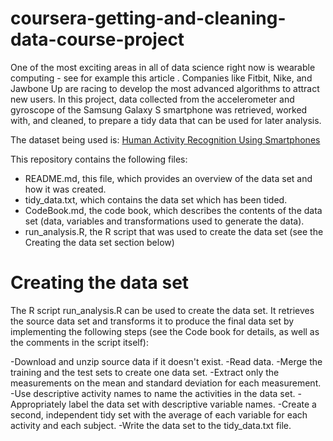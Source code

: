 # coursera-getting-and-cleaning-data-course-project
One of the most exciting areas in all of data science right now is wearable computing - see for example this article . Companies like Fitbit, Nike, and Jawbone Up are racing to develop the most advanced algorithms to attract new users. 
In this project, data collected from the accelerometer and gyroscope of the Samsung Galaxy S smartphone was retrieved, worked with, and cleaned, to prepare a tidy data that can be used for later analysis.

The dataset being used is: [Human Activity Recognition Using Smartphones](https://d396qusza40orc.cloudfront.net/getdata%2Fprojectfiles%2FUCI%20HAR%20Dataset.zip)

This repository contains the following files:

* README.md, this file, which provides an overview of the data set and how it was created.
* tidy_data.txt, which contains the data set which has been tided.
* CodeBook.md, the code book, which describes the contents of the data set (data, variables and transformations used to generate the data).
* run_analysis.R, the R script that was used to create the data set (see the Creating the data set section below)

# Creating the data set
The R script run_analysis.R can be used to create the data set. It retrieves the source data set and transforms it to produce the final data set by implementing the following steps (see the Code book for details, as well as the comments in the script itself):

-Download and unzip source data if it doesn't exist.
-Read data.
-Merge the training and the test sets to create one data set.
-Extract only the measurements on the mean and standard deviation for each measurement.
-Use descriptive activity names to name the activities in the data set.
-Appropriately label the data set with descriptive variable names.
-Create a second, independent tidy set with the average of each variable for each activity and each subject.
-Write the data set to the tidy_data.txt file.
